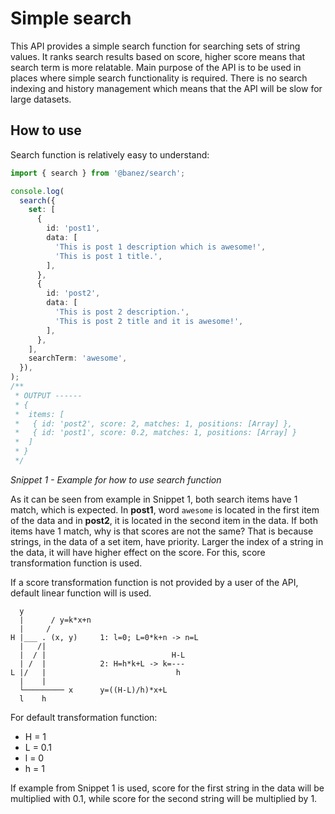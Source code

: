 # Simple search

This API provides a simple search function for searching sets of string values. It ranks search results based on score, higher score means that search term is more relatable. Main purpose of the API is to be used in places where simple search functionality is required. There is no search indexing and history management which means that the API will be slow for large datasets.

## How to use

Search function is relatively easy to understand:

```ts
import { search } from '@banez/search';

console.log(
  search({
    set: [
      {
        id: 'post1',
        data: [
          'This is post 1 description which is awesome!',
          'This is post 1 title.',
        ],
      },
      {
        id: 'post2',
        data: [
          'This is post 2 description.',
          'This is post 2 title and it is awesome!',
        ],
      },
    ],
    searchTerm: 'awesome',
  }),
);
/**
 * OUTPUT ------
 * {
 *  items: [
 *   { id: 'post2', score: 2, matches: 1, positions: [Array] },
 *   { id: 'post1', score: 0.2, matches: 1, positions: [Array] }
 *  ]
 * }
 */
```

*Snippet 1 - Example for how to use search function*

As it can be seen from example in Snippet 1, both search items have 1 match, which is expected. In **post1**, word `awesome` is located in the first item of the data and in **post2**, it is located in the second item in the data. If both items have 1 match, why is that scores are not the same? That is because strings, in the data of a set item, have priority. Larger the index of a string in the data, it will have higher effect on the score. For this, score transformation function is used.

If a score transformation function is not provided by a user of the API, default linear function will is used.

```text
  y
  |      / y=k*x+n
  |     /        
H |___ . (x, y)     1: l=0; L=0*k+n -> n=L
  |   /|                            
  |  / |                            H-L
  | /  |            2: H=h*k+L -> k=---
L |/   |                             h
  |    |
  └───────── x      y=((H-L)/h)*x+L
  l    h
```

For default transformation function:

- H = 1
- L = 0.1
- l = 0
- h = 1

If example from Snippet 1 is used, score for the first string in the data will be multiplied with 0.1, while score for the second string will be multiplied by 1.
